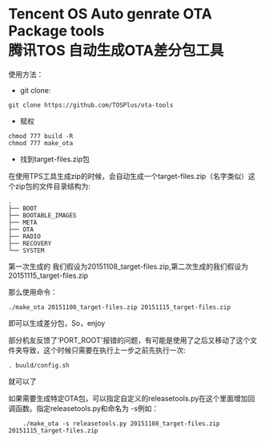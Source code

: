 Tencent OS Auto genrate OTA Package tools<br>
腾讯TOS 自动生成OTA差分包工具
===============

使用方法：

+ git clone:

```
git clone https://github.com/TOSPlus/ota-tools
```

+ 赋权

```
chmod 777 build -R
chmod 777 make_ota
```

+ 找到target-files.zip包

在使用TPS工具生成zip的时候，会自动生成一个target-files.zip（名字类似）这个zip包的文件目录结构为:

```
.
├── BOOT
├── BOOTABLE_IMAGES
├── META
├── OTA
├── RADIO
├── RECOVERY
└── SYSTEM
```

第一次生成的 我们假设为20151108_target-files.zip,第二次生成的我们假设为20151115_target-files.zip

那么使用命令：

    ./make_ota 20151108_target-files.zip 20151115_target-files.zip

即可以生成差分包，So，enjoy

部分机友反馈了‘PORT_ROOT'报错的问题，有可能是使用了之后又移动了这个文件夹导致，这个时候只需要在执行上一步之前先执行一次:

    . buuld/config.sh

就可以了

如果需要生成特定OTA包，可以指定自定义的releasetools.py在这个里面增加回调函数。指定releasetools.py和命名为 -s例如：

        ./make_ota -s releasetools.py 20151108_target-files.zip 20151115_target-files.zip
